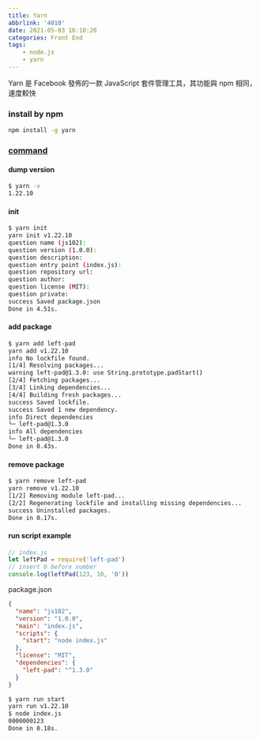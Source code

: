 ```yaml
---
title: Yarn
abbrlink: '4010'
date: 2021-05-03 16:10:20
categories: Front End
tags:
	- node.js
	- yarn
---
```


Yarn 是 Facebook 發佈的一款 JavaScript 套件管理工具，其功能與 npm 相同，速度較快

### install by npm
``` bash
npm install -g yarn
```

<!--more-->

### [command](https://classic.yarnpkg.com/en/docs/usage)
#### dump version
``` bash
$ yarn -v
1.22.10
```

#### init 
``` bash
$ yarn init
yarn init v1.22.10
question name (js102):
question version (1.0.0):
question description:
question entry point (index.js):
question repository url:
question author:
question license (MIT):
question private:
success Saved package.json
Done in 4.51s.
```

#### add package
``` bash
$ yarn add left-pad
yarn add v1.22.10
info No lockfile found.
[1/4] Resolving packages...
warning left-pad@1.3.0: use String.prototype.padStart()
[2/4] Fetching packages...
[3/4] Linking dependencies...
[4/4] Building fresh packages...
success Saved lockfile.
success Saved 1 new dependency.
info Direct dependencies
└─ left-pad@1.3.0
info All dependencies
└─ left-pad@1.3.0
Done in 0.43s.
```

#### remove package
``` bash
$ yarn remove left-pad
yarn remove v1.22.10
[1/2] Removing module left-pad...
[2/2] Regenerating lockfile and installing missing dependencies...
success Uninstalled packages.
Done in 0.17s.
```

#### run script example
``` js
// index.js
let leftPad = require('left-pad')
// insert 0 before number 
console.log(leftPad(123, 10, '0'))
```

package.json
``` json
{
  "name": "js102",
  "version": "1.0.0",
  "main": "index.js",
  "scripts": {
    "start": "node index.js"
  },
  "license": "MIT",
  "dependencies": {
    "left-pad": "^1.3.0"
  }
}
```

``` bash
$ yarn run start
yarn run v1.22.10
$ node index.js
0000000123
Done in 0.18s.
```